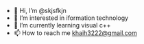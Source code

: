 - 👋 Hi, I’m @skjsfkjn
- 👀 I’m interested in iformation technology
- 🌱 I’m currently learning visual c++
- 📫 How to reach me khaih3222@gmail.com 

<!---
skjsfkjn/skjsfkjn is a ✨ special ✨ repository because its `README.md` (this file) appears on your GitHub profile.
You can click the Preview link to take a look at your changes.
--->
